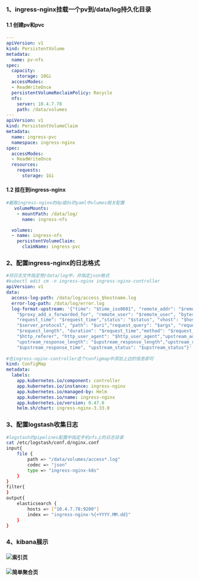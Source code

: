 ###  1、ingress-nginx挂载一个pv到/data/log持久化目录

#### 1.1 创建pv和pvc

```yaml
---
apiVersion: v1
kind: PersistentVolume
metadata:
  name: pv-nfs
spec:
  capacity:
    storage: 10Gi
  accessModes:
  - ReadWriteOnce
  persistentVolumeReclaimPolicy: Recycle
  nfs:
    server: 10.4.7.78
    path: /data/volumes
---
apiVersion: v1
kind: PersistentVolumeClaim
metadata:
  name: ingress-pvc
  namespace: ingress-nginx
spec:
  accessModes:
  - ReadWriteOnce
  resources:
    requests:
      storage: 1Gi
```

#### 1.2 挂在到ingress-nginx

```yaml
#截取ingress-nginx的dp或ds的yaml中vlumes相关配置
   volumeMounts:
    - mountPath: /data/log/
      name: ingress-nfs

  volumes:
  - name: ingress-nfs
    persistentVolumeClaim:
      claimName: ingress-pvc
```

### 2、配置ingress-nginx的日志格式

```yaml
#将日志文件指定想/data/log中，并指定json格式
#kubectl edit cm -n ingress-nginx ingress-nginx-controller
apiVersion: v1
data:
  access-log-path: /data/log/access_$hostname.log
  error-log-path: /data/log/error.log
  log-format-upstream: '{"time": "$time_iso8601", "remote_addr": "$remote_addr", "x-forward-for":
    "$proxy_add_x_forwarded_for", "remote_user": "$remote_user", "bytes_sent": "$bytes_sent",
    "request_time": "$request_time","status": "$status", "vhost": "$host", "request_proto":
    "$server_protocol", "path": "$uri","request_query": "$args", "request_length":
    "$request_length", "duration": "$request_time","method": "$request_method", "http_referrer":
    "$http_referer", "http_user_agent": "$http_user_agent","upstream_addr": "$upstream_addr",
    "upstream_response_length": "$upstream_response_length","upstream_response_time":
    "$upstream_response_time", "upstream_status": "$upstream_status"}'
    
#在ingress-nginx-controller这个configmap中添加上边的信息即可
kind: ConfigMap
metadata:
  labels:
    app.kubernetes.io/component: controller
    app.kubernetes.io/instance: ingress-nginx
    app.kubernetes.io/managed-by: Helm
    app.kubernetes.io/name: ingress-nginx
    app.kubernetes.io/version: 0.47.0
    helm.sh/chart: ingress-nginx-3.33.0
```

### 3、配置logstash收集日志

```bash
#logstash的pipelines配置中指定手机nfs上的日志目录
cat /etc/logstash/conf.d/nginx.conf 
input{
    file {
        path => "/data/volumes/access*.log"
        codec => "json"
        type => "ingress-nginx-k8s"
    }
}
filter{
}
output{
    elasticsearch {
        hosts => ["10.4.7.78:9200"]
        index => "ingress-nginx-%{+YYYY.MM.dd}"
    }
}
```

### 4、kibana展示

#### ![索引页](https://images.gitee.com/uploads/images/2021/0711/094458_02b77184_1234125.png "image-20210710152609753.png")

#### ![简单聚合页](https://images.gitee.com/uploads/images/2021/0711/094512_f2f4ba17_1234125.png "image-20210710152632950.png")
